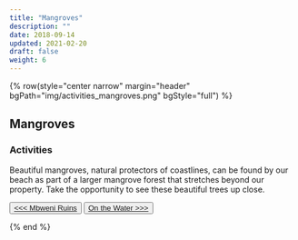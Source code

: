 ```yaml
---
title: "Mangroves"
description: ""
date: 2018-09-14
updated: 2021-02-20
draft: false
weight: 6
---
```


{% row(style="center narrow" margin="header" bgPath="img/activities_mangroves.png" bgStyle="full") %} 

## Mangroves
 
### Activities

Beautiful mangroves, natural protectors of coastlines, can be found by our beach as part of a larger mangrove forest that stretches beyond our property. Take the opportunity to see these beautiful trees up close.

<button>[<<< Mbweni Ruins](/activities/ruins)</button>
<button>[On the Water >>>](/activities/boats)</button>

{% end %}